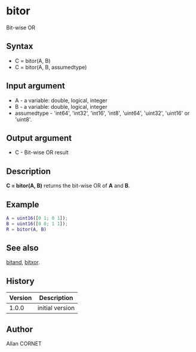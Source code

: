 # bitor

Bit-wise OR

## Syntax

- C = bitor(A, B)
- C = bitor(A, B, assumedtype)

## Input argument

- A - a variable: double, logical, integer
- B - a variable: double, logical, integer
- assumedtype - 'int64', 'int32', 'int16', 'int8', 'uint64', 'uint32', 'uint16' or 'uint8'.

## Output argument

- C - Bit-wise OR result

## Description

  <p><b>C = bitor(A, B)</b> returns the bit-wise OR of <b>A</b> and <b>B</b>.</p>

## Example

```matlab
A = uint16([0 1; 0 1]);
B = uint16([0 0; 1 1]);
R = bitor(A, B)
```

## See also

[bitand](bitand.md), [bitxor](bitxor.md).

## History

| Version | Description     |
| ------- | --------------- |
| 1.0.0   | initial version |

## Author

Allan CORNET
